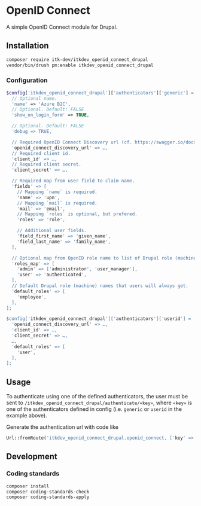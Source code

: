 # OpenID Connect

A simple OpenID Connect module for Drupal.

## Installation

```sh
composer require itk-dev/itkdev_openid_connect_drupal
vendor/bin/drush pm:enable itkdev_openid_connect_drupal
```

### Configuration

```php
$config['itkdev_openid_connect_drupal']['authenticators']['generic'] = [
  // Optional name.
  'name' => 'Azure B2C',
  // Optional. Default: FALSE
  'show_on_login_form' => TRUE,

  // Optional. Default: FALSE
  'debug => TRUE,

  // Required OpenID Connect Discovery url (cf. https://swagger.io/docs/specification/authentication/openid-connect-discovery/)
  'openid_connect_discovery_url' => …,
  // Required client id.
  'client_id' => …,
  // Required client secret.
  'client_secret' => …,

  // Required map from user field to claim name.
  'fields' => [
    // Mapping `name` is required.
    'name' => 'upn',
    // Mapping `mail` is required.
    'mail' => 'email',
    // Mapping `roles` is optional, but prefered.
    'roles' => 'role',

    // Additional user fields.
    'field_first_name' => 'given_name',
    'field_last_name' => 'family_name',
  ],

  // Optional map from OpenID role name to list of Drupal role (machine) names (or a single name).
  'roles_map' => [
    'admin' => ['administrator', 'user_manager'],
    'user' => 'authenticated',
  ],
  // Default Drupal role (machine) names that users will always get.
  'default_roles' => [
    'employee',
  ],
];

$config['itkdev_openid_connect_drupal']['authenticators']['userid'] = [
  'openid_connect_discovery_url' => …,
  'client_id' => …,
  'client_secret' => …,
  …,
  'default_roles' => [
    'user',
  ],
];
```

## Usage

To authenticate using one of the defined authenticators, the user must be sent
to `/itkdev_openid_connect_drupal/authenticate/«key»`, where `«key»` is one of
the authenticators defined in config (i.e. `generic` or `userid` in the example
above).

Generate the authentication url with code like

```php
Url::fromRoute('itkdev_openid_connect_drupal.openid_connect, ['key' => $key])
```

## Development

### Coding standards

```sh
composer install
composer coding-standards-check
composer coding-standards-apply
```

